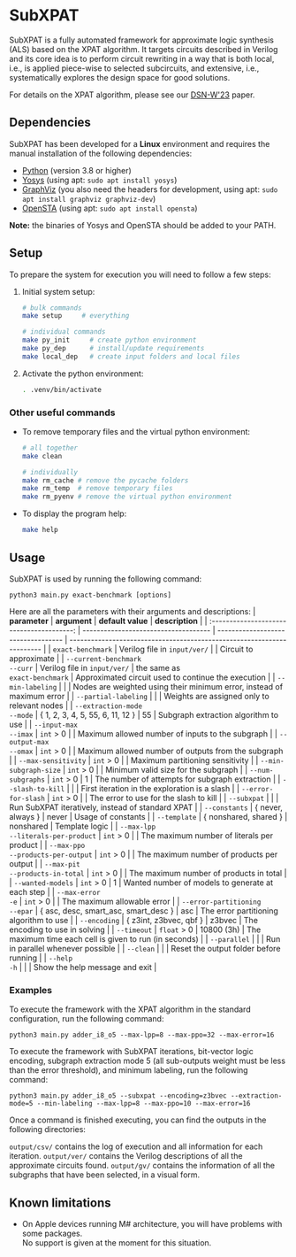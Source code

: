 # SubXPAT

SubXPAT is a fully automated framework for approximate logic synthesis (ALS) based on the XPAT algorithm. It targets circuits described in Verilog and its core idea is to perform circuit rewriting in a way that is both local, i.e., is applied piece-wise to selected subcircuits, and extensive, i.e., systematically explores the design space for good solutions.

For details on the XPAT algorithm, please see our [DSN-W'23] paper.

## Dependencies

SubXPAT has been developed for a **Linux** environment and requires the manual installation of the following dependencies:

- [Python] (version 3.8 or higher)
- [Yosys] (using apt: `sudo apt install yosys`)
- [GraphViz] (you also need the headers for development, using apt: `sudo apt install graphviz graphviz-dev`)
- [OpenSTA] (using apt: `sudo apt install opensta`)

**Note:** the binaries of Yosys and OpenSTA should be added to your PATH.

## Setup

To prepare the system for execution you will need to follow a few steps:

1. Initial system setup:
    ```bash
    # bulk commands
    make setup     # everything

    # individual commands
    make py_init     # create python environment
    make py_dep      # install/update requirements
    make local_dep   # create input folders and local files
    ```

2. Activate the python environment:
    ```bash
    . .venv/bin/activate
    ```

### Other useful commands

- To remove temporary files and the virtual python environment:
    ```bash
    # all together
    make clean

    # individually
    make rm_cache # remove the pycache folders
    make rm_temp  # remove temporary files
    make rm_pyenv # remove the virtual python environment
    ```

- To display the program help:
    ```bash
    make help
    ```

## Usage

SubXPAT is used by running the following command:
```
python3 main.py exact-benchmark [options]
```

Here are all the parameters with their arguments and descriptions:
| **parameter**                             | **argument**                         | **default value**                  | **description**                                                        |
| :---------------------------------------: | ------------------------------------ | ---------------------------------- | ---------------------------------------------------------------------- |
| `exact-benchmark`                         | Verilog file in `input/ver/`         |                                    | Circuit to approximate                                                 |
| `--current-benchmark` <br> `--curr`       | Verilog file in `input/ver/`         | the same as <br> `exact-benchmark` | Approximated circuit used to continue the execution                    |
| `--min-labeling`                          |                                      |                                    | Nodes are weighted using their minimum error, instead of maximum error |
| `--partial-labeling`                      |                                      |                                    | Weights are assigned only to relevant nodes                            |
| `--extraction-mode` <br> `--mode`         | { 1, 2, 3, 4, 5, 55, 6, 11, 12 }     | 55                                 | Subgraph extraction algorithm to use                                   |
| `--input-max` <br> `--imax`               | `int` > 0                            |                                    | Maximum allowed number of inputs to the subgraph                       |
| `--output-max` <br> `--omax`              | `int` > 0                            |                                    | Maximum allowed number of outputs from the subgraph                    |
| `--max-sensitivity`                       | `int` > 0                            |                                    | Maximum partitioning sensitivity                                       |
| `--min-subgraph-size`                     | `int` > 0                            |                                    | Minimum valid size for the subgraph                                    |
| `--num-subgraphs`                         | `int` > 0                            | 1                                  | The number of attempts for subgraph extraction                         |
| `--slash-to-kill`                         |                                      |                                    | First iteration in the exploration is a slash                          |
| `--error-for-slash`                       | `int` > 0                            |                                    | The error to use for the slash to kill                                 |
| `--subxpat`                               |                                      |                                    | Run SubXPAT iteratively, instead of standard XPAT                      |
| `--constants`                             | { never, always }                    | never                              | Usage of constants                                                     |
| `--template`                              | { nonshared, shared }                | nonshared                          | Template logic                                                         |
| `--max-lpp` <br> `--literals-per-product` | `int` > 0                            |                                    | The maximum number of literals per product                             |
| `--max-ppo` <br> `--products-per-output`  | `int` > 0                            |                                    | The maximum number of products per output                              |
| `--max-pit` <br> `--products-in-total`    | `int` > 0                            |                                    | The maximum number of products in total                                |
| `--wanted-models`                         | `int` > 0                            | 1                                  | Wanted number of models to generate at each step                       |
| `--max-error` <br> `-e`                   | `int` > 0                            |                                    | The maximum allowable error                                            |
| `--error-partitioning` <br> `--epar`      | { asc, desc, smart_asc, smart_desc } | asc                                | The error partitioning algorithm to use                                |
| `--encoding`                              | { z3int, z3bvec, qbf }               | z3bvec                             | The encoding to use in solving                                         |
| `--timeout`                               | `float` > 0                          | 10800 (3h)                         | The maximum time each cell is given to run (in seconds)                |
| `--parallel`                              |                                      |                                    | Run in parallel whenever possible                                      |
| `--clean`                                 |                                      |                                    | Reset the output folder before running                                 |
| `--help` <br> `-h`                        |                                      |                                    | Show the help message and exit                                         |

### Examples

To execute the framework with the XPAT algorithm in the standard configuration, run the following command:
```
python3 main.py adder_i8_o5 --max-lpp=8 --max-ppo=32 --max-error=16
```

To execute the framework with SubXPAT iterations, bit-vector logic encoding, subgraph extraction mode 5 (all sub-outputs weight must be less than the error threshold), and minimum labeling, run the following command:
```
python3 main.py adder_i8_o5 --subxpat --encoding=z3bvec --extraction-mode=5 --min-labeling --max-lpp=8 --max-ppo=10 --max-error=16
```

Once a command is finished executing, you can find the outputs in the following directories:

`output/csv/` contains the log of execution and all information for each iteration.
`output/ver/` contains the Verilog descriptions of all the approximate circuits found.
`output/gv/` contains the information of all the subgraphs that have been selected, in a visual form.

## Known limitations

- On Apple devices running M# architecture, you will have problems with some packages. \
  No support is given at the moment for this situation.

[DSN-W'23]: https://doi.org/10.1109/DSN-W58399.2023.00049
[Python]: https://www.python.org/downloads
[Yosys]: https://github.com/YosysHQ/yosys
[GraphViz]: https://gitlab.com/graphviz/graphviz
[OpenSTA]: https://github.com/The-OpenROAD-Project/OpenSTA
